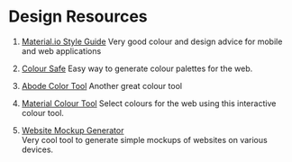 # Design Resources

1. [Material.io Style Guide](https://material.io/guidelines/style/color.html#)
   Very good colour and design advice for mobile and web applications

2. [Colour Safe](http://colorsafe.co/)
   Easy way to generate colour palettes for the web.

3. [Abode Color Tool](https://color.adobe.com/create)
   Another great colour tool

4. [Material Colour Tool](https://material.io/resources/color/#!/?view.left=0&view.right=0)
   Select colours for the web using this interactive colour tool.

5. [Website Mockup Generator](https://techsini.com/multi-mockup/index.php)  
   Very cool tool to generate simple mockups of websites on various devices.
